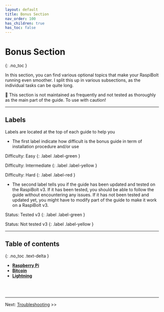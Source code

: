 ```yaml
---
layout: default
title: Bonus Section
nav_order: 100
has_children: true
has_toc: false
---
```

<!-- markdownlint-disable MD014 MD022 MD025 MD033 MD036 MD040 -->

# Bonus Section
{: .no_toc }

In this section, you can find various optional topics that make your RaspiBolt running even smoother. I split this up in various subsections, as the individual tasks can be quite long.

🚨 This section is not maintained as frequently and not tested as thoroughly as the main part of the guide. To use with caution!

---

## Labels

Labels are located at the top of each guide to help you

* The first label indicate how difficult is the bonus guide in term of installation procedure and/or use

Difficulty: Easy
{: .label .label-green }

Difficulty: Intermediate
{: .label .label-yellow }

Difficulty: Hard
{: .label .label-red }

* The second label tells you if the guide has been updated and tested on the RaspiBolt v3. If it has been tested, you should be able to follow the guide without encountering any issues. If it has not been tested and updated yet, you might have to modify part of the guide to make it work on a RaspiBolt v3.

Status: Tested v3
{: .label .label-green }

Status: Not tested v3
{: .label .label-yellow }

---

## Table of contents
{: .no_toc .text-delta }

* **[Raspberry Pi](raspberry-pi/index.md)**
* **[Bitcoin](bitcoin/index.md)**
* **[Lightning](lightning/index.md)**

<br /><br />

---

Next: [Troubleshooting](../troubleshooting.md) >>
